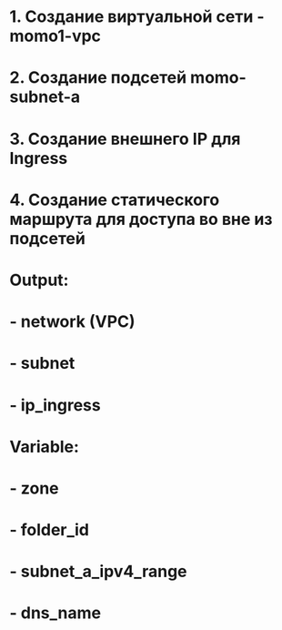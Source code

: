 # 1. Создание виртуальной сети - momo1-vpc
# 2. Создание подсетей momo-subnet-a
# 3. Создание внешнего IP для Ingress
# 4. Создание статического маршрута для доступа во вне из подсетей 
#

# Output:
# - network (VPC)
# - subnet
# - ip_ingress
#
# Variable:
# - zone
# - folder_id
# - subnet_a_ipv4_range
# - dns_name
